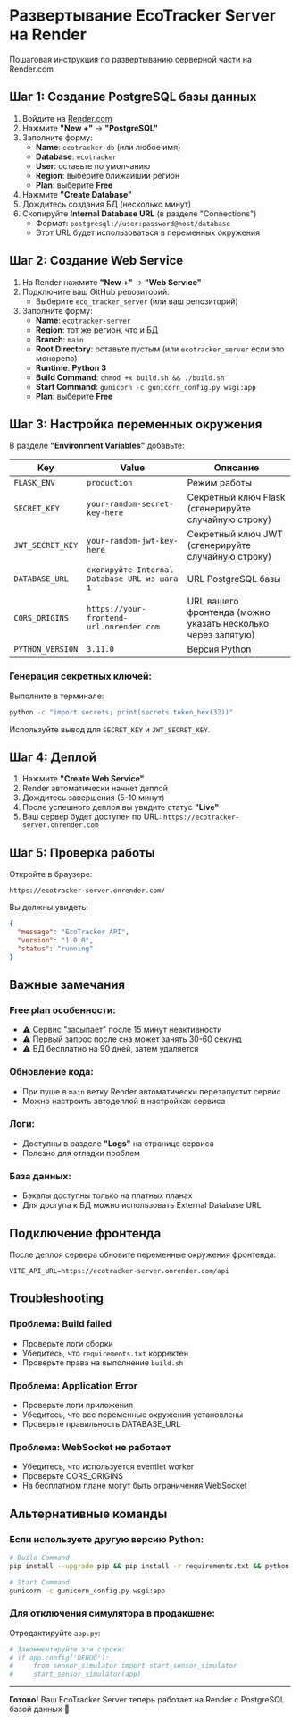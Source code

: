 # Развертывание EcoTracker Server на Render

Пошаговая инструкция по развертыванию серверной части на Render.com

## Шаг 1: Создание PostgreSQL базы данных

1. Войдите на [Render.com](https://render.com)
2. Нажмите **"New +"** → **"PostgreSQL"**
3. Заполните форму:
   - **Name**: `ecotracker-db` (или любое имя)
   - **Database**: `ecotracker`
   - **User**: оставьте по умолчанию
   - **Region**: выберите ближайший регион
   - **Plan**: выберите **Free**
4. Нажмите **"Create Database"**
5. Дождитесь создания БД (несколько минут)
6. Скопируйте **Internal Database URL** (в разделе "Connections")
   - Формат: `postgresql://user:password@host/database`
   - Этот URL будет использоваться в переменных окружения

## Шаг 2: Создание Web Service

1. На Render нажмите **"New +"** → **"Web Service"**
2. Подключите ваш GitHub репозиторий:
   - Выберите `eco_tracker_server` (или ваш репозиторий)
3. Заполните форму:
   - **Name**: `ecotracker-server`
   - **Region**: тот же регион, что и БД
   - **Branch**: `main`
   - **Root Directory**: оставьте пустым (или `ecotracker_server` если это монорепо)
   - **Runtime**: **Python 3**
   - **Build Command**: `chmod +x build.sh && ./build.sh`
   - **Start Command**: `gunicorn -c gunicorn_config.py wsgi:app`
   - **Plan**: выберите **Free**

## Шаг 3: Настройка переменных окружения

В разделе **"Environment Variables"** добавьте:

| Key | Value | Описание |
|-----|-------|----------|
| `FLASK_ENV` | `production` | Режим работы |
| `SECRET_KEY` | `your-random-secret-key-here` | Секретный ключ Flask (сгенерируйте случайную строку) |
| `JWT_SECRET_KEY` | `your-random-jwt-key-here` | Секретный ключ JWT (сгенерируйте случайную строку) |
| `DATABASE_URL` | `скопируйте Internal Database URL из шага 1` | URL PostgreSQL базы |
| `CORS_ORIGINS` | `https://your-frontend-url.onrender.com` | URL вашего фронтенда (можно указать несколько через запятую) |
| `PYTHON_VERSION` | `3.11.0` | Версия Python |

### Генерация секретных ключей:

Выполните в терминале:
```bash
python -c "import secrets; print(secrets.token_hex(32))"
```

Используйте вывод для `SECRET_KEY` и `JWT_SECRET_KEY`.

## Шаг 4: Деплой

1. Нажмите **"Create Web Service"**
2. Render автоматически начнет деплой
3. Дождитесь завершения (5-10 минут)
4. После успешного деплоя вы увидите статус **"Live"**
5. Ваш сервер будет доступен по URL: `https://ecotracker-server.onrender.com`

## Шаг 5: Проверка работы

Откройте в браузере:
```
https://ecotracker-server.onrender.com/
```

Вы должны увидеть:
```json
{
  "message": "EcoTracker API",
  "version": "1.0.0",
  "status": "running"
}
```

## Важные замечания

### Free plan особенности:
- ⚠️ Сервис "засыпает" после 15 минут неактивности
- ⚠️ Первый запрос после сна может занять 30-60 секунд
- ⚠️ БД бесплатно на 90 дней, затем удаляется

### Обновление кода:
- При пуше в `main` ветку Render автоматически перезапустит сервис
- Можно настроить автодеплой в настройках сервиса

### Логи:
- Доступны в разделе **"Logs"** на странице сервиса
- Полезно для отладки проблем

### База данных:
- Бэкапы доступны только на платных планах
- Для доступа к БД можно использовать External Database URL

## Подключение фронтенда

После деплоя сервера обновите переменные окружения фронтенда:

```env
VITE_API_URL=https://ecotracker-server.onrender.com/api
```

## Troubleshooting

### Проблема: Build failed
- Проверьте логи сборки
- Убедитесь, что `requirements.txt` корректен
- Проверьте права на выполнение `build.sh`

### Проблема: Application Error
- Проверьте логи приложения
- Убедитесь, что все переменные окружения установлены
- Проверьте правильность DATABASE_URL

### Проблема: WebSocket не работает
- Убедитесь, что используется eventlet worker
- Проверьте CORS_ORIGINS
- На бесплатном плане могут быть ограничения WebSocket

## Альтернативные команды

### Если используете другую версию Python:
```bash
# Build Command
pip install --upgrade pip && pip install -r requirements.txt && python init_db.py

# Start Command
gunicorn -c gunicorn_config.py wsgi:app
```

### Для отключения симулятора в продакшене:
Отредактируйте `app.py`:
```python
# Закомментируйте эти строки:
# if app.config['DEBUG']:
#     from sensor_simulator import start_sensor_simulator
#     start_sensor_simulator(app)
```

---

**Готово!** Ваш EcoTracker Server теперь работает на Render с PostgreSQL базой данных 🎉

